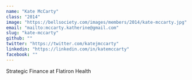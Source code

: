 ```yaml
---
name: "Kate McCarty"
class: "2014"
image: "https://bellsociety.com/images/members/2014/kate-mccarty.jpg"
email: "mailto:mccarty.katherine@gmail.com"
slug: "kate-mccarty"
github: ""
twitter: "https://twitter.com/katejmccarty"
linkedin: "https://linkedin.com/in/katemccarty"
facebook: ""
---
```

Strategic Finance at Flatiron Health